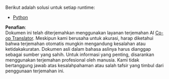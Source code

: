 <!--
CO_OP_TRANSLATOR_METADATA:
{
  "original_hash": "c5dc110801b3102047ba711ef90192e0",
  "translation_date": "2025-06-13T01:58:54+00:00",
  "source_file": "03-GettingStarted/06-http-streaming/solution/README.md",
  "language_code": "id"
}
-->
Berikut adalah solusi untuk setiap runtime:

- [Python](./python/README.md)

**Penafian**:  
Dokumen ini telah diterjemahkan menggunakan layanan terjemahan AI [Co-op Translator](https://github.com/Azure/co-op-translator). Meskipun kami berusaha untuk akurasi, harap diketahui bahwa terjemahan otomatis mungkin mengandung kesalahan atau ketidakakuratan. Dokumen asli dalam bahasa aslinya harus dianggap sebagai sumber yang sahih. Untuk informasi yang penting, disarankan menggunakan terjemahan profesional oleh manusia. Kami tidak bertanggung jawab atas kesalahpahaman atau salah tafsir yang timbul dari penggunaan terjemahan ini.